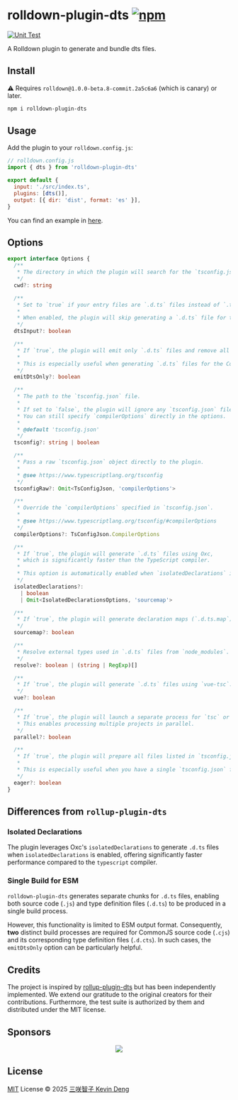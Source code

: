 # rolldown-plugin-dts [![npm](https://img.shields.io/npm/v/rolldown-plugin-dts.svg)](https://npmjs.com/package/rolldown-plugin-dts)

[![Unit Test](https://github.com/sxzz/rolldown-plugin-dts/actions/workflows/unit-test.yml/badge.svg)](https://github.com/sxzz/rolldown-plugin-dts/actions/workflows/unit-test.yml)

A Rolldown plugin to generate and bundle dts files.

## Install

⚠️ Requires `rolldown@1.0.0-beta.8-commit.2a5c6a6` (which is canary) or later.

```bash
npm i rolldown-plugin-dts
```

## Usage

Add the plugin to your `rolldown.config.js`:

```js
// rolldown.config.js
import { dts } from 'rolldown-plugin-dts'

export default {
  input: './src/index.ts',
  plugins: [dts()],
  output: [{ dir: 'dist', format: 'es' }],
}
```

You can find an example in [here](./rolldown.config.ts).

## Options

```ts
export interface Options {
  /**
   * The directory in which the plugin will search for the `tsconfig.json` file.
   */
  cwd?: string

  /**
   * Set to `true` if your entry files are `.d.ts` files instead of `.ts` files.
   *
   * When enabled, the plugin will skip generating a `.d.ts` file for the entry point.
   */
  dtsInput?: boolean

  /**
   * If `true`, the plugin will emit only `.d.ts` files and remove all other output chunks.
   *
   * This is especially useful when generating `.d.ts` files for the CommonJS format as part of a separate build step.
   */
  emitDtsOnly?: boolean

  /**
   * The path to the `tsconfig.json` file.
   *
   * If set to `false`, the plugin will ignore any `tsconfig.json` file.
   * You can still specify `compilerOptions` directly in the options.
   *
   * @default 'tsconfig.json'
   */
  tsconfig?: string | boolean

  /**
   * Pass a raw `tsconfig.json` object directly to the plugin.
   *
   * @see https://www.typescriptlang.org/tsconfig
   */
  tsconfigRaw?: Omit<TsConfigJson, 'compilerOptions'>

  /**
   * Override the `compilerOptions` specified in `tsconfig.json`.
   *
   * @see https://www.typescriptlang.org/tsconfig/#compilerOptions
   */
  compilerOptions?: TsConfigJson.CompilerOptions

  /**
   * If `true`, the plugin will generate `.d.ts` files using Oxc,
   * which is significantly faster than the TypeScript compiler.
   *
   * This option is automatically enabled when `isolatedDeclarations` in `compilerOptions` is set to `true`.
   */
  isolatedDeclarations?:
    | boolean
    | Omit<IsolatedDeclarationsOptions, 'sourcemap'>

  /**
   * If `true`, the plugin will generate declaration maps (`.d.ts.map`) for `.d.ts` files.
   */
  sourcemap?: boolean

  /**
   * Resolve external types used in `.d.ts` files from `node_modules`.
   */
  resolve?: boolean | (string | RegExp)[]

  /**
   * If `true`, the plugin will generate `.d.ts` files using `vue-tsc`.
   */
  vue?: boolean

  /**
   * If `true`, the plugin will launch a separate process for `tsc` or `vue-tsc`.
   * This enables processing multiple projects in parallel.
   */
  parallel?: boolean

  /**
   * If `true`, the plugin will prepare all files listed in `tsconfig.json` for `tsc` or `vue-tsc`.
   *
   * This is especially useful when you have a single `tsconfig.json` for multiple projects in a monorepo.
   */
  eager?: boolean
}
```

## Differences from `rollup-plugin-dts`

### Isolated Declarations

The plugin leverages Oxc's `isolatedDeclarations` to generate `.d.ts` files when `isolatedDeclarations` is enabled,
offering significantly faster performance compared to the `typescript` compiler.

### Single Build for ESM

`rolldown-plugin-dts` generates separate chunks for `.d.ts` files, enabling both source code (`.js`)
and type definition files (`.d.ts`) to be produced in a single build process.

However, this functionality is limited to ESM output format. Consequently,
**two** distinct build processes are required for CommonJS source code (`.cjs`)
and its corresponding type definition files (`.d.cts`).
In such cases, the `emitDtsOnly` option can be particularly helpful.

## Credits

The project is inspired by [rollup-plugin-dts](https://github.com/Swatinem/rollup-plugin-dts)
but has been independently implemented.
We extend our gratitude to the original creators for their contributions.
Furthermore, the test suite is authorized by them and distributed under the MIT license.

## Sponsors

<p align="center">
  <a href="https://cdn.jsdelivr.net/gh/sxzz/sponsors/sponsors.svg">
    <img src='https://cdn.jsdelivr.net/gh/sxzz/sponsors/sponsors.svg'/>
  </a>
</p>

## License

[MIT](./LICENSE) License © 2025 [三咲智子 Kevin Deng](https://github.com/sxzz)
